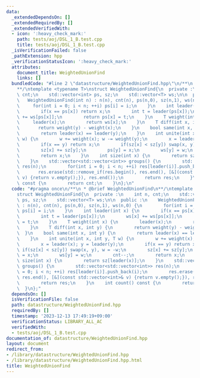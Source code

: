 ```yaml
---
data:
  _extendedDependsOn: []
  _extendedRequiredBy: []
  _extendedVerifiedWith:
  - icon: ':heavy_check_mark:'
    path: tests/aoj/DSL_1_B.test.cpp
    title: tests/aoj/DSL_1_B.test.cpp
  _isVerificationFailed: false
  _pathExtension: hpp
  _verificationStatusIcon: ':heavy_check_mark:'
  attributes:
    document_title: WeightedUnionFind
    links: []
  bundledCode: "#line 2 \"datastructure/WeightedUnionFind.hpp\"\n/**\n * @brief WeightedUnionFind\n\
    **/\ntemplate <typename T>\nstruct WeightedUnionFind{\n  private :\n    int n,\
    \ cnt;\n    std::vector<int> ps, sz;\n    std::vector<T> ws;\n\n  public :\n \
    \   WeightedUnionFind(int n) : n(n), cnt(n), ps(n,0), sz(n,1), ws(n,0) {\n   \
    \     for(int i = 0; i < n; ++i) ps[i] = i;\n    }\n    int leader(int x) {\n\
    \        if(x == ps[x]) return x;\n        int t = leader(ps[x]);\n        ws[x]\
    \ += ws[ps[x]];\n        return ps[x] = t;\n    }\n    T weight(int x) {\n   \
    \     leader(x);\n        return ws[x];\n    }\n    T diff(int x, int y) {\n \
    \       return weight(y) - weight(x);\n    }\n    bool same(int x, int y) {\n\
    \        return leader(x) == leader(y);\n    }\n    int unite(int x, int y, T\
    \ w) {\n        w += weight(x); w -= weight(y);\n        x = leader(x); y = leader(y);\n\
    \        if(x == y) return x;\n        if(sz[x] < sz[y]) swap(x, y), w = -w;\n\
    \        sz[x] += sz[y];\n        ps[y] = x;\n        ws[y] = w;\n        cnt--;\n\
    \        return x;\n    }\n    int size(int x) {\n        return sz[leader(x)];\n\
    \    }\n    std::vector<std::vector<int>> groups() {\n        std::vector<std::vector<int>>\
    \ res(n);\n        for(int i = 0; i < n; ++i) res[leader(i)].push_back(i);\n \
    \       res.erase(std::remove_if(res.begin(), res.end(), [&](const std::vector<int>&\
    \ v) {return v.empty();}), res.end());\n        return res;\n    }\n    int count()\
    \ const {\n        return cnt;\n    }\n};\n"
  code: "#pragma once\n/**\n * @brief WeightedUnionFind\n**/\ntemplate <typename T>\n\
    struct WeightedUnionFind{\n  private :\n    int n, cnt;\n    std::vector<int>\
    \ ps, sz;\n    std::vector<T> ws;\n\n  public :\n    WeightedUnionFind(int n)\
    \ : n(n), cnt(n), ps(n,0), sz(n,1), ws(n,0) {\n        for(int i = 0; i < n; ++i)\
    \ ps[i] = i;\n    }\n    int leader(int x) {\n        if(x == ps[x]) return x;\n\
    \        int t = leader(ps[x]);\n        ws[x] += ws[ps[x]];\n        return ps[x]\
    \ = t;\n    }\n    T weight(int x) {\n        leader(x);\n        return ws[x];\n\
    \    }\n    T diff(int x, int y) {\n        return weight(y) - weight(x);\n  \
    \  }\n    bool same(int x, int y) {\n        return leader(x) == leader(y);\n\
    \    }\n    int unite(int x, int y, T w) {\n        w += weight(x); w -= weight(y);\n\
    \        x = leader(x); y = leader(y);\n        if(x == y) return x;\n       \
    \ if(sz[x] < sz[y]) swap(x, y), w = -w;\n        sz[x] += sz[y];\n        ps[y]\
    \ = x;\n        ws[y] = w;\n        cnt--;\n        return x;\n    }\n    int\
    \ size(int x) {\n        return sz[leader(x)];\n    }\n    std::vector<std::vector<int>>\
    \ groups() {\n        std::vector<std::vector<int>> res(n);\n        for(int i\
    \ = 0; i < n; ++i) res[leader(i)].push_back(i);\n        res.erase(std::remove_if(res.begin(),\
    \ res.end(), [&](const std::vector<int>& v) {return v.empty();}), res.end());\n\
    \        return res;\n    }\n    int count() const {\n        return cnt;\n  \
    \  }\n};"
  dependsOn: []
  isVerificationFile: false
  path: datastructure/WeightedUnionFind.hpp
  requiredBy: []
  timestamp: '2023-12-13 17:49:19+09:00'
  verificationStatus: LIBRARY_ALL_AC
  verifiedWith:
  - tests/aoj/DSL_1_B.test.cpp
documentation_of: datastructure/WeightedUnionFind.hpp
layout: document
redirect_from:
- /library/datastructure/WeightedUnionFind.hpp
- /library/datastructure/WeightedUnionFind.hpp.html
title: WeightedUnionFind
---
```

